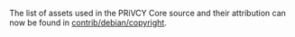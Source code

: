 The list of assets used in the PRiVCY Core source and their attribution can now be found in [contrib/debian/copyright](../contrib/debian/copyright).
